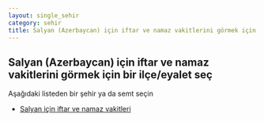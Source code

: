 ```yaml
---
layout: single_sehir
category: sehir
title: Salyan (Azerbaycan) için iftar ve namaz vakitlerini görmek için bir ilçe/eyalet seç
---
```



## Salyan (Azerbaycan) için iftar ve namaz vakitlerini görmek için bir ilçe/eyalet seç

Aşağıdaki listeden bir şehir ya da semt seçin


* [Salyan için iftar ve namaz vakitleri](/iftar.html?sehir=Salyan&ulke=Azerbaycan&state=Salyan)
